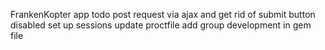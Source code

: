 FrankenKopter app
todo
post request via ajax and get rid of submit button disabled
set up sessions
update proctfile
add group development in gem file
